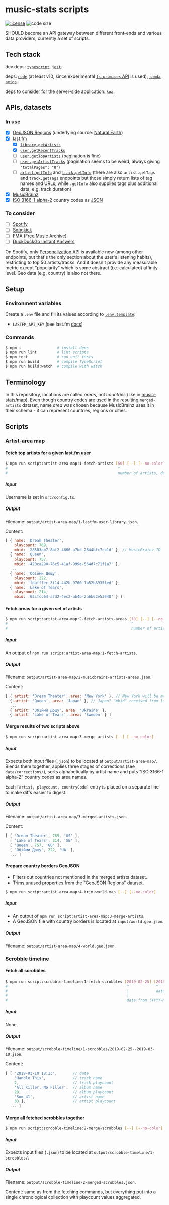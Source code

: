 # music-stats scripts

  [![license][license-image]][license-url]
  ![code size][code-size-image]

SHOULD become an API gateway between different front-ends and various data providers, currently a set of scripts.

## Tech stack
dev deps:
[`typescript`](https://www.typescriptlang.org/docs),
[`jest`](https://jestjs.io/docs/en/expect).

deps:
[`node`](https://nodejs.org/dist/latest/docs/api) (at least v10, since experimental [`fs.promises` API](https://nodejs.org/dist/latest/docs/api/fs.html#fs_fs_promises_api) is used),
[`ramda`](http://ramdajs.com/docs),
[`axios`](https://github.com/axios/axios).

deps to consider for the server-side application:
[`koa`](http://koajs.com/#application).

## APIs, datasets
### In use
- [x] [GeoJSON Regions](https://geojson-maps.ash.ms/) (underlying source: [Natural Earth](http://naturalearthdata.com/))
- [x] [last.fm](https://www.last.fm/api/intro)
  - [x] [`library.getArtists`](https://www.last.fm/api/show/library.getArtists)
  - [x] [`user.getRecentTracks`](https://www.last.fm/api/show/user.getRecentTracks)
  - [ ] [`user.getTopArtists`](https://www.last.fm/api/show/user.getTopArtists) (pagination is fine)
  - [ ] [`user.getArtistTracks`](https://www.last.fm/api/show/user.getArtistTracks) (pagination seems to be weird, always giving `"totalPages": "0"`)
  - [ ] [`artist.getInfo`](https://www.last.fm/api/show/artist.getInfo) and [`track.getInfo`](https://www.last.fm/api/show/track.getInfo) (there are also `artist.getTags` and `track.getTags` endpoints but those simply return lists of tag names and URLs, while `.getInfo` also supplies tags plus additional data, e.g. track duration)
- [x] [MusicBrainz](https://musicbrainz.org/doc/Development/XML_Web_Service/Version_2)
- [x] [ISO 3166-1 alpha-2](https://en.wikipedia.org/wiki/ISO_3166-1_alpha-2) country codes as [JSON](https://gist.github.com/ssskip/5a94bfcd2835bf1dea52)

### To consider
- [ ] [Spotify](https://developer.spotify.com/documentation/web-api/reference/)
- [ ] [Songkick](https://www.songkick.com/developer/upcoming-events)
- [ ] [FMA (Free Music Archive)](https://github.com/mdeff/fma)
- [ ] [DuckDuckGo Instant Answers](https://duckduckgo.com/api)

On Spotify, only [Personalization API](https://developer.spotify.com/documentation/web-api/reference/personalization)
is available now (among other endpoints, but that's the only section about the user's listening habits),
restricting to top 50 artists/tracks. And it doesn't provide any measurable metric except "popularity"
which is some abstract (i.e. calculated) affinity level. Geo data (e.g. country) is also not there.

## Setup
### Environment variables
Create a `.env` file and fill its values according to [`.env.template`](.env.template):
* `LASTFM_API_KEY` (see last.fm [docs](https://www.last.fm/api/authentication))

### Commands
```bash
$ npm i                # install deps
$ npm run lint         # lint scripts
$ npm test             # run unit tests
$ npm run build        # compile TypeScript
$ npm run build:watch  # compile with watch
```

## Terminology
In this repository, locations are called *areas*, not *countries* (like in [music-stats/map](https://github.com/music-stats/map)).
Even though country codes are used in the resulting `merged-artists` dataset, name *area* was chosen because MusicBrainz
uses it in their schema - it can represent countries, regions or cities.

## Scripts
### Artist-area map
#### Fetch top artists for a given last.fm user
```bash
$ npm run script:artist-area-map:1-fetch-artists [50] [--] [--no-color] [--no-cache]
#                                                 ^
#                                                 number of artists, default is set in the config
```

##### Input
Username is set in `src/config.ts`.

##### Output
Filename: `output/artist-area-map/1-lastfm-user-library.json`.

Content:
```js
[ { name: 'Dream Theater',
    playcount: 769,
    mbid: '28503ab7-8bf2-4666-a7bd-2644bfc7cb1d' }, // MusicBrainz ID
  { name: 'Queen',
    playcount: 757,
    mbid: '420ca290-76c5-41af-999e-564d7c71f1a7' },
  ...
  { name: 'Обійми Дощу',
    playcount: 222,
    mbid: 'fdafffec-3f14-442b-9700-1b52b89351ed' },
  { name: 'Lake of Tears',
    playcount: 214,
    mbid: '62cfcc64-a7d2-4ec2-ab4b-2a6b62e53940' } ]
```

#### Fetch areas for a given set of artists
```bash
$ npm run script:artist-area-map:2-fetch-artists-areas [10] [--] [--no-color] [--no-cache]
#                                                       ^
#                                                       number of artists, default is set in the config
```

##### Input
An output of `npm run script:artist-area-map:1-fetch-artists`.

##### Output
Filename: `output/artist-area-map/2-musicbrainz-artists-areas.json`.

Content:
```js
[ { artist: 'Dream Theater', area: 'New York' }, // New York will be mapped to United States, individual cities aren't supported
  { artist: 'Queen', area: 'Japan' }, // Japan? "mbid" received from last.fm must be wrong, area will be switched to United Kingdom
  ...
  { artist: 'Обійми Дощу', area: 'Ukraine' },
  { artist: 'Lake of Tears', area: 'Sweden' } ]
```

#### Merge results of two scripts above
```bash
$ npm run script:artist-area-map:3-merge-artists [--] [--no-color]
```

##### Input
Expects both input files (`.json`) to be located at `output/artist-area-map/`.
Blends them together, applies three stages of corrections (see `data/corrections/`),
sorts alphabetically by artist name and puts "ISO 3166-1 alpha-2" country codes as area names.

Each `[artist, playcount, countryCode]` entry is placed on a separate line to make diffs easier to digest.

##### Output
Filename: `output/artist-area-map/3-merged-artists.json`.

Content:
```js
[ [ 'Dream Theater', 769, 'US' ],
  [ 'Lake of Tears', 214, 'SE' ],
  [ 'Queen', 757, 'GB' ],
  [ 'Обійми Дощу', 222, 'UA' ],
  ... ]
```

#### Prepare country borders GeoJSON
* Filters out countries not mentioned in the merged artists dataset.
* Trims unused properties from the "GeoJSON Regions" dataset.
```bash
$ npm run script:artist-area-map:4-trim-world-map [--] [--no-color]
```

##### Input
* An output of `npm run script:artist-area-map:3-merge-artists`.
* A GeoJSON file with country borders is located at `input/world.geo.json`.

##### Output
Filename: `output/artist-area-map/4-world.geo.json`.

### Scrobble timeline
#### Fetch all scrobbles
```bash
$ npm run script:scrobble-timeline:1-fetch-scrobbles [2019-02-25] [2019-03-10] [--] [--no-color] [--no-cache]
#                                                     ^            ^
#                                                     |            date to (YYYY-MM-DD), defaults to today
#                                                     |
#                                                     date from (YYYY-MM-DD), defaults to yesterday
```

##### Input
None.

##### Output
Filename: `output/scrobble-timeline/1-scrobbles/2019-02-25--2019-03-10.json`.

Content:
```js
[ [ '2019-03-10 18:13',       // date
    'Handle This',            // track name
    2,                        // track playcount
    'All Killer, No Filler',  // album name
    28,                       // album playcount
    'Sum 41',                 // artist name
    33 ],                     // artist playcount
  ... ]
```

#### Merge all fetched scrobbles together
```bash
$ npm run script:scrobble-timeline:2-merge-scrobbles [--] [--no-color]
```

##### Input
Expects input files (`.json`) to be located at `output/scrobble-timeline/1-scrobbles/`.

##### Output
Filename: `output/scrobble-timeline/2-merged-scrobbles.json`.

Content: same as from the fetching commands, but everything put into a single chronological collection with playcount values aggregated.

[license-image]: https://img.shields.io/github/license/music-stats/scripts.svg?style=flat-square
[license-url]: https://github.com/music-stats/scripts/blob/master/LICENSE
[code-size-image]: https://img.shields.io/github/languages/code-size/music-stats/scripts.svg?style=flat-square

